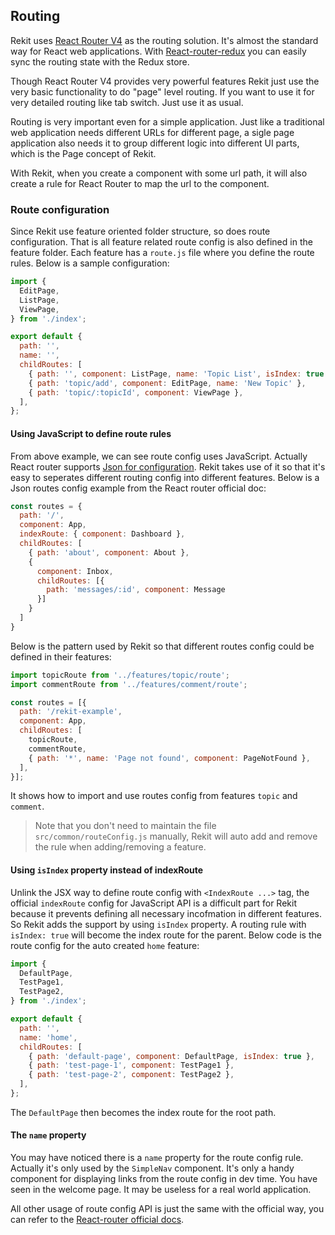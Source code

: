 ## Routing

Rekit uses [React Router V4](https://github.com/ReactTraining/react-router) as the routing solution. It's almost the standard way for React web applications. With [React-router-redux](https://github.com/reactjs/react-router-redux) you can easily sync the routing state with the Redux store.

Though React Router V4 provides very powerful features Rekit just use the very basic functionality to do "page" level routing. If you want to use it for very detailed routing like tab switch. Just use it as usual.

Routing is very important even for a simple application. Just like a traditional web application needs different URLs for different page, a sigle page application also needs it to group different logic into different UI parts, which is the Page concept of Rekit.

With Rekit, when you create a component with some url path, it will also create a rule for React Router to map the url to the component.

### Route configuration
Since Rekit use feature oriented folder structure, so does route configuration. That is all feature related route config is also defined in the feature folder. Each feature has a `route.js` file where you define the route rules. Below is a sample configuration:
```javascript
import {
  EditPage,
  ListPage,
  ViewPage,
} from './index';

export default {
  path: '',
  name: '',
  childRoutes: [
    { path: '', component: ListPage, name: 'Topic List', isIndex: true },
    { path: 'topic/add', component: EditPage, name: 'New Topic' },
    { path: 'topic/:topicId', component: ViewPage },
  ],
};
```

#### Using JavaScript to define route rules
From above example, we can see route config uses JavaScript. Actually React router supports [Json for configuration](https://github.com/ReactTraining/react-router/blob/master/docs/guides/RouteConfiguration.md). Rekit takes use of it so that it's easy to seperates different routing config into different features. Below is a Json routes config example from the React router official doc:
```javascript
const routes = {
  path: '/',
  component: App,
  indexRoute: { component: Dashboard },
  childRoutes: [
    { path: 'about', component: About },
    {
      component: Inbox,
      childRoutes: [{
        path: 'messages/:id', component: Message
      }]
    }
  ]
}
```

Below is the pattern used by Rekit so that different routes config could be defined in their features:
```javascript
import topicRoute from '../features/topic/route';
import commentRoute from '../features/comment/route';

const routes = [{
  path: '/rekit-example',
  component: App,
  childRoutes: [
    topicRoute,
    commentRoute,
    { path: '*', name: 'Page not found', component: PageNotFound },
  ],
}];
```
It shows how to import and use routes config from features `topic` and `comment`.
> Note that you don't need to maintain the file `src/common/routeConfig.js` manually, Rekit will auto add and remove the rule when adding/removing a feature.

#### Using `isIndex` property instead of indexRoute
Unlink the JSX way to define route config with `<IndexRoute ...>` tag, the official `indexRoute` config for JavaScript API is a difficult part for Rekit because it prevents defining all necessary incofmation in different features. So Rekit adds the support by using `isIndex` property. A routing rule with `isIndex: true` will become the index route for the parent. Below code is the route config for the auto created `home` feature:
```javascript
import {
  DefaultPage,
  TestPage1,
  TestPage2,
} from './index';

export default {
  path: '',
  name: 'home',
  childRoutes: [
    { path: 'default-page', component: DefaultPage, isIndex: true },
    { path: 'test-page-1', component: TestPage1 },
    { path: 'test-page-2', component: TestPage2 },
  ],
};
```
The `DefaultPage` then becomes the index route for the root path.

#### The `name` property
You may have noticed there is a `name` property for the route config rule. Actually it's only used by the `SimpleNav` component. It's only a handy component for displaying links from the route config in dev time. You have seen in the welcome page. It may be useless for a real world application.

All other usage of route config API is just the same with the official way, you can refer to the [React-router official docs](https://github.com/ReactTraining/react-router/blob/master/docs/guides/RouteConfiguration.md).

